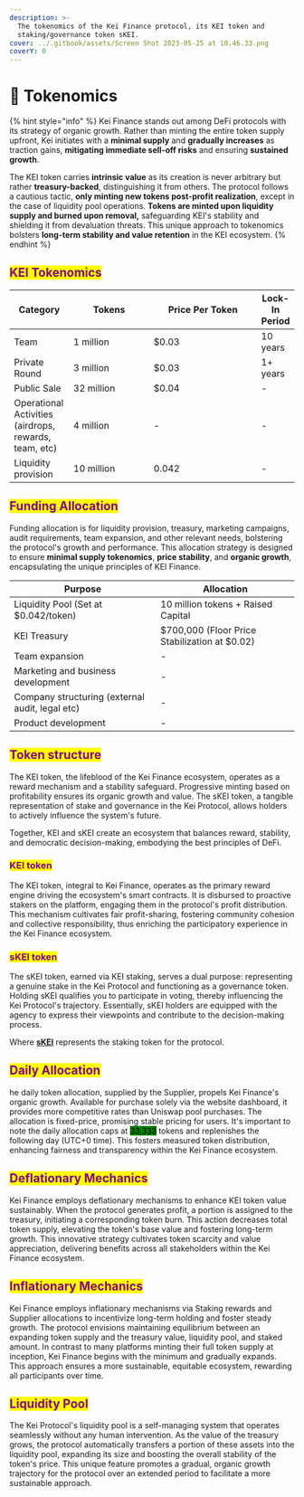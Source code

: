 ```yaml
---
description: >-
  The tokenomics of the Kei Finance protocol, its KEI token and
  staking/governance token sKEI.
cover: ../.gitbook/assets/Screen Shot 2023-05-25 at 10.46.33.png
coverY: 0
---
```


# 🚀 Tokenomics

{% hint style="info" %}
Kei Finance stands out among DeFi protocols with its strategy of organic growth. Rather than minting the entire token supply upfront, Kei initiates with a **minimal supply** and **gradually increases** as traction gains, **mitigating immediate sell-off risks** and ensuring **sustained growth**.

The KEI token carries **intrinsic value** as its creation is never arbitrary but rather **treasury-backed**, distinguishing it from others. The protocol follows a cautious tactic, **only minting new tokens post-profit realization**, except in the case of liquidity pool operations. **Tokens are minted upon liquidity supply and burned upon removal,** safeguarding KEI's stability and shielding it from devaluation threats. This unique approach to tokenomics bolsters **long-term stability and value retention** in the KEI ecosystem.
{% endhint %}

## <mark style="color:purple;">**KEI Tokenomics**</mark>

<table><thead><tr><th>Category</th><th width="126">Tokens</th><th width="174">Price Per Token</th><th>Lock-In Period</th></tr></thead><tbody><tr><td>Team</td><td>1 million</td><td>$0.03</td><td>10 years</td></tr><tr><td>Private Round</td><td>3 million</td><td>$0.03</td><td>1+ years</td></tr><tr><td>Public Sale</td><td>32 million</td><td>$0.04</td><td>-</td></tr><tr><td>Operational Activities (airdrops, rewards, team, etc)</td><td>4 million</td><td>-</td><td>-</td></tr><tr><td>Liquidity provision</td><td>10 million</td><td>0.042</td><td>-</td></tr></tbody></table>

## <mark style="color:purple;">**Funding Allocation**</mark>

Funding allocation is for liquidity provision, treasury, marketing campaigns, audit requirements, team expansion, and other relevant needs, bolstering the protocol's growth and performance. This allocation strategy is designed to ensure **minimal supply tokenomics**, **price stability**, and **organic growth**, encapsulating the unique principles of KEI Finance.

| Purpose                                         | Allocation                                    |
| ----------------------------------------------- | --------------------------------------------- |
| Liquidity Pool (Set at $0.042/token)            | 10 million tokens + Raised Capital            |
| KEI Treasury                                    | $700,000 (Floor Price Stabilization at $0.02) |
| Team expansion                                  | -                                             |
| Marketing and business development              | -                                             |
| Company structuring (external audit, legal etc) | -                                             |
| Product development                             | -                                             |

## <mark style="color:purple;">Token structure</mark>

The KEI token, the lifeblood of the Kei Finance ecosystem, operates as a reward mechanism and a stability safeguard. Progressive minting based on profitability ensures its organic growth and value. The sKEI token, a tangible representation of stake and governance in the Kei Protocol, allows holders to actively influence the system's future.&#x20;

Together, KEI and sKEI create an ecosystem that balances reward, stability, and democratic decision-making, embodying the best principles of DeFi.

### <mark style="color:purple;">KEI token</mark>

The KEI token, integral to Kei Finance, operates as the primary reward engine driving the ecosystem's smart contracts. It is disbursed to proactive stakers on the platform, engaging them in the protocol's profit distribution. This mechanism cultivates fair profit-sharing, fostering community cohesion and collective responsibility, thus enriching the participatory experience in the Kei Finance ecosystem.

### <mark style="color:purple;">sKEI token</mark>

The sKEI token, earned via KEI staking, serves a dual purpose: representing a genuine stake in the Kei Protocol and functioning as a governance token. Holding sKEI qualifies you to participate in voting, thereby influencing the Kei Protocol's trajectory. Essentially, sKEI holders are equipped with the agency to express their viewpoints and contribute to the decision-making process.

Where [**sKEI**](tokenomics.md#skei-token) represents the staking token for the protocol.

## <mark style="color:purple;">Daily Allocation</mark>

he daily token allocation, supplied by the Supplier, propels Kei Finance's organic growth. Available for purchase solely via the website dashboard, it provides more competitive rates than Uniswap pool purchases. The allocation is fixed-price, promising stable pricing for users. It's important to note the daily allocation caps at <mark style="background-color:green;">33,333</mark> tokens and replenishes the following day (UTC+0 time). This fosters measured token distribution, enhancing fairness and transparency within the Kei Finance ecosystem.

## <mark style="color:purple;">Deflationary Mechanics</mark>

Kei Finance employs deflationary mechanisms to enhance KEI token value sustainably. When the protocol generates profit, a portion is assigned to the treasury, initiating a corresponding token burn. This action decreases total token supply, elevating the token's base value and fostering long-term growth. This innovative strategy cultivates token scarcity and value appreciation, delivering benefits across all stakeholders within the Kei Finance ecosystem.

## <mark style="color:purple;">Inflationary Mechanics</mark>

Kei Finance employs inflationary mechanisms via Staking rewards and Supplier allocations to incentivize long-term holding and foster steady growth. The protocol envisions maintaining equilibrium between an expanding token supply and the treasury value, liquidity pool, and staked amount. In contrast to many platforms minting their full token supply at inception, Kei Finance begins with the minimum and gradually expands. This approach ensures a more sustainable, equitable ecosystem, rewarding all participants over time.

## <mark style="color:purple;">Liquidity Pool</mark>

The Kei Protocol's liquidity pool is a self-managing system that operates seamlessly without any human intervention. As the value of the treasury grows, the protocol automatically transfers a portion of these assets into the liquidity pool, expanding its size and boosting the overall stability of the token's price. This unique feature promotes a gradual, organic growth trajectory for the protocol over an extended period to facilitate a more sustainable approach.

